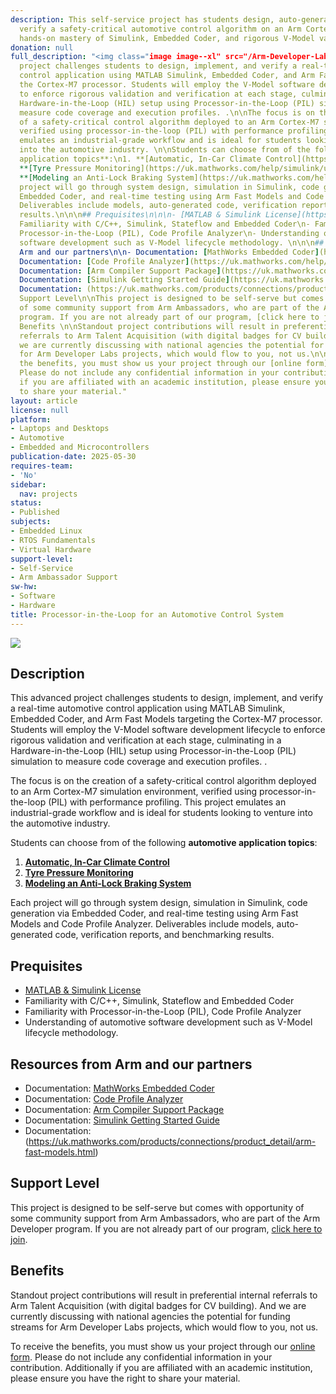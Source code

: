 ```yaml
---
description: This self-service project has students design, auto-generate, and processor-in-the-loop
  verify a safety-critical automotive control algorithm on an Arm Cortex-M7 Fast Model—gaining
  hands-on mastery of Simulink, Embedded Coder, and rigorous V-Model validation.
donation: null
full_description: "<img class="image image--xl" src="/Arm-Developer-Labs/images/mathworks.png"/>\n\n## Description\n\nThis advanced
  project challenges students to design, implement, and verify a real-time automotive
  control application using MATLAB Simulink, Embedded Coder, and Arm Fast Models targeting
  the Cortex-M7 processor. Students will employ the V-Model software development lifecycle
  to enforce rigorous validation and verification at each stage, culminating in a
  Hardware-in-the-Loop (HIL) setup using Processor-in-the-Loop (PIL) simulation to
  measure code coverage and execution profiles. .\n\nThe focus is on the creation
  of a safety-critical control algorithm deployed to an Arm Cortex-M7 simulation environment,
  verified using processor-in-the-loop (PIL) with performance profiling. This project
  emulates an industrial-grade workflow and is ideal for students looking to venture
  into the automotive industry. \n\nStudents can choose from of the following **automotive
  application topics**:\n1. **[Automatic, In-Car Climate Control](https://uk.mathworks.com/help/simulink/slref/simulating-automatic-climate-control-systems.html)**\n2.
  **[Tyre Pressure Monitoring](https://uk.mathworks.com/help/simulink/ug/wirelesss-tire-pressure-monitoring-system-with-fault-logging.html)**\n3.
  **[Modeling an Anti-Lock Braking System](https://uk.mathworks.com/help/simulink/slref/modeling-an-anti-lock-braking-system.html)**\n\nEach
  project will go through system design, simulation in Simulink, code generation via
  Embedded Coder, and real-time testing using Arm Fast Models and Code Profile Analyzer.
  Deliverables include models, auto-generated code, verification reports, and benchmarking
  results.\n\n\n## Prequisites\n\n\n- [MATLAB & Simulink License](https://uk.mathworks.com/pricing-licensing.html?prodcode=ML&intendeduse=edu)\n-
  Familiarity with C/C++, Simulink, Stateflow and Embedded Coder\n- Familiarity with
  Processor-in-the-Loop (PIL), Code Profile Analyzer\n- Understanding of automotive
  software development such as V-Model lifecycle methodology. \n\n\n## Resources from
  Arm and our partners\n\n- Documentation: [MathWorks Embedded Coder](https://uk.mathworks.com/products/embedded-coder.html)\n-
  Documentation: [Code Profile Analyzer](https://uk.mathworks.com/help/ecoder/ref/codeprofileanalyzer-app.html)\n-
  Documentation: [Arm Compiler Support Package](https://uk.mathworks.com/matlabcentral/fileexchange/68896-arm_compiler_support_package)\n-
  Documentation: [Simulink Getting Started Guide](https://uk.mathworks.com/help/simulink/getting-started-with-simulink.html)\n-
  Documentation: (https://uk.mathworks.com/products/connections/product_detail/arm-fast-models.html)\n\n##
  Support Level\n\nThis project is designed to be self-serve but comes with opportunity
  of some community support from Arm Ambassadors, who are part of the Arm Developer
  program. If you are not already part of our program, [click here to join](https://www.arm.com/resources/developer-program?#register).\n\n##
  Benefits \n\nStandout project contributions will result in preferential internal
  referrals to Arm Talent Acquisition (with digital badges for CV building).  And
  we are currently discussing with national agencies the potential for funding streams
  for Arm Developer Labs projects, which would flow to you, not us.\n\nTo receive
  the benefits, you must show us your project through our [online form](https://forms.office.com/e/VZnJQLeRhD).
  Please do not include any confidential information in your contribution. Additionally
  if you are affiliated with an academic institution, please ensure you have the right
  to share your material."
layout: article
license: null
platform:
- Laptops and Desktops
- Automotive
- Embedded and Microcontrollers
publication-date: 2025-05-30
requires-team:
- 'No'
sidebar:
  nav: projects
status:
- Published
subjects:
- Embedded Linux
- RTOS Fundamentals
- Virtual Hardware
support-level:
- Self-Service
- Arm Ambassador Support
sw-hw:
- Software
- Hardware
title: Processor-in-the-Loop for an Automotive Control System
---
```


<img class="image image--xl" src="/Arm-Developer-Labs/images/mathworks.png"/>

## Description

This advanced project challenges students to design, implement, and verify a real-time automotive control application using MATLAB Simulink, Embedded Coder, and Arm Fast Models targeting the Cortex-M7 processor. Students will employ the V-Model software development lifecycle to enforce rigorous validation and verification at each stage, culminating in a Hardware-in-the-Loop (HIL) setup using Processor-in-the-Loop (PIL) simulation to measure code coverage and execution profiles. .

The focus is on the creation of a safety-critical control algorithm deployed to an Arm Cortex-M7 simulation environment, verified using processor-in-the-loop (PIL) with performance profiling. This project emulates an industrial-grade workflow and is ideal for students looking to venture into the automotive industry. 

Students can choose from of the following **automotive application topics**:
1. **[Automatic, In-Car Climate Control](https://uk.mathworks.com/help/simulink/slref/simulating-automatic-climate-control-systems.html)**
2. **[Tyre Pressure Monitoring](https://uk.mathworks.com/help/simulink/ug/wirelesss-tire-pressure-monitoring-system-with-fault-logging.html)**
3. **[Modeling an Anti-Lock Braking System](https://uk.mathworks.com/help/simulink/slref/modeling-an-anti-lock-braking-system.html)**

Each project will go through system design, simulation in Simulink, code generation via Embedded Coder, and real-time testing using Arm Fast Models and Code Profile Analyzer. Deliverables include models, auto-generated code, verification reports, and benchmarking results.


## Prequisites


- [MATLAB & Simulink License](https://uk.mathworks.com/pricing-licensing.html?prodcode=ML&intendeduse=edu)
- Familiarity with C/C++, Simulink, Stateflow and Embedded Coder
- Familiarity with Processor-in-the-Loop (PIL), Code Profile Analyzer
- Understanding of automotive software development such as V-Model lifecycle methodology. 


## Resources from Arm and our partners

- Documentation: [MathWorks Embedded Coder](https://uk.mathworks.com/products/embedded-coder.html)
- Documentation: [Code Profile Analyzer](https://uk.mathworks.com/help/ecoder/ref/codeprofileanalyzer-app.html)
- Documentation: [Arm Compiler Support Package](https://uk.mathworks.com/matlabcentral/fileexchange/68896-arm_compiler_support_package)
- Documentation: [Simulink Getting Started Guide](https://uk.mathworks.com/help/simulink/getting-started-with-simulink.html)
- Documentation: (https://uk.mathworks.com/products/connections/product_detail/arm-fast-models.html)

## Support Level

This project is designed to be self-serve but comes with opportunity of some community support from Arm Ambassadors, who are part of the Arm Developer program. If you are not already part of our program, [click here to join](https://www.arm.com/resources/developer-program?#register).

## Benefits 

Standout project contributions will result in preferential internal referrals to Arm Talent Acquisition (with digital badges for CV building).  And we are currently discussing with national agencies the potential for funding streams for Arm Developer Labs projects, which would flow to you, not us.

To receive the benefits, you must show us your project through our [online form](https://forms.office.com/e/VZnJQLeRhD). Please do not include any confidential information in your contribution. Additionally if you are affiliated with an academic institution, please ensure you have the right to share your material.